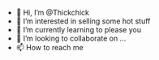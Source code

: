 - 👋 Hi, I’m @Thickchick
- 👀 I’m interested in selling some hot stuff
- 🌱 I’m currently learning to please you
- 💞️ I’m looking to collaborate on ...
- 📫 How to reach me

<!---
Thickchick/Thickchick is a ✨ special ✨ repository because its `README.md` (this file) appears on your GitHub profile.
You can click the Preview link to take a look at your changes.
--->
